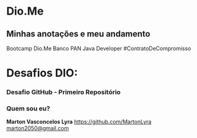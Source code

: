 # Dio.Me
## Minhas anotações e meu andamento
Bootcamp Dio.Me
Banco PAN Java Developer
\#ContratoDeCompromisso




# Desafios DIO:

### Desafio GitHub - Primeiro Repositório






### Quem sou eu?
**Marton Vasconcelos Lyra**
https://github.com/MartonLyra
marton2050@gmail.com



